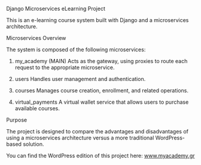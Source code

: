 Django Microservices eLearning Project

This is an e-learning course system built with Django and a microservices architecture.

Microservices Overview

The system is composed of the following microservices:

1. my_academy (MAIN)
Acts as the gateway, using proxies to route each request to the appropriate microservice.

2. users
Handles user management and authentication.

3. courses
Manages course creation, enrollment, and related operations.

4. virtual_payments
A virtual wallet service that allows users to purchase available courses.

Purpose

The project is designed to compare the advantages and disadvantages of using a microservices architecture versus a more traditional WordPress-based solution.

You can find the WordPress edition of this project here: www.myacademy.gr
